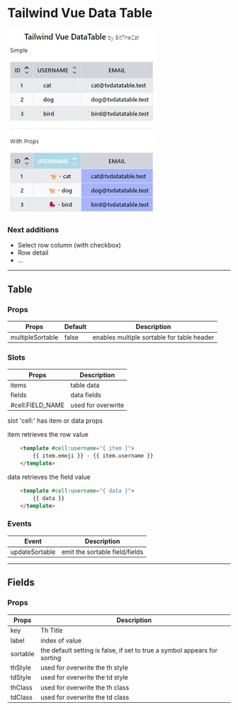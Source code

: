 # Tailwind Vue Data Table

<img src="tvdatatable.jpg"/>

### Next additions
- Select row column (with checkbox)
- Row detail
- ...
<hr>

## Table
### Props

| Props | Default | Description |
| --- | --- | --- |
| multipleSortable | false | enables multiple sortable for table header |
### Slots

| Props | Description |
| --- | --- |
| items | table data |
| fields | data fields |
| #cell:FIELD_NAME | used for overwrite |


slot 'cell:' has item or data props

item retrieves the row value

``` html
    <template #cell:username="{ item }">
        {{ item.emoji }} - {{ item.username }}
    </template>
```

data retrieves the field value

``` html
    <template #cell:username="{ data }">
        {{ data }}
    </template>
```

### Events

| Event | Description |
| --- | --- |
| updateSortable | emit the sortable field/fields |

<hr>

## Fields 
### Props

| Props | Description |
| --- | --- |
| key | Th Title |
| label | index of value |
| sortable | the default setting is false, if set to true a symbol appears for sorting |
| thStyle | used for overwrite the th style |
| tdStyle | used for overwrite the td style |
| thClass | used for overwrite the th class |
| tdClass | used for overwrite the td class |